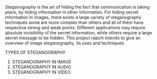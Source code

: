 



Steganography is the art of hiding the fact that communication is taking place, by hiding information in other information.  For hiding secret information in images, there exists a large variety of steganography techniques some are more complex than others and all of them have respective strong and weak points. Different applications may require absolute invisibility of the secret information, while others require a large secret message to be hidden. This project report intends to give an overview of image steganography, its uses and techniques. 

TYPES OF STEGANOGRAPHY
1. STEGANOGRAPHY IN IMAGE
2. STEGANOGRAPHY IN AUDIO
3. STEGANOGRAPHY IN VIDEO

